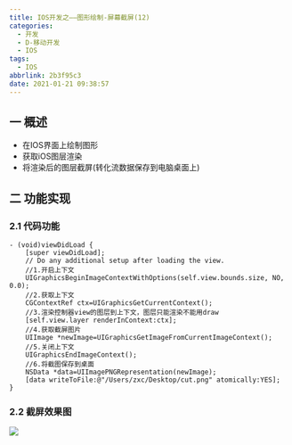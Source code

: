 ```yaml
---
title: IOS开发之——图形绘制-屏幕截屏(12)
categories:
  - 开发
  - D-移动开发
  - IOS
tags:
  - IOS
abbrlink: 2b3f95c3
date: 2021-01-21 09:38:57
---
```

## 一 概述

* 在IOS界面上绘制图形
* 获取iOS图层渲染
* 将渲染后的图层截屏(转化流数据保存到电脑桌面上)

<!--more-->

## 二 功能实现

### 2.1 代码功能

```
- (void)viewDidLoad {
    [super viewDidLoad];
    // Do any additional setup after loading the view.
    //1.开启上下文
    UIGraphicsBeginImageContextWithOptions(self.view.bounds.size, NO, 0.0);
    //2.获取上下文
    CGContextRef ctx=UIGraphicsGetCurrentContext();
    //3.渲染控制器view的图层到上下文，图层只能渲染不能用draw
    [self.view.layer renderInContext:ctx];
    //4.获取截屏图片
    UIImage *newImage=UIGraphicsGetImageFromCurrentImageContext();
    //5.关闭上下文
    UIGraphicsEndImageContext();
    //6.将截图保存到桌面
    NSData *data=UIImagePNGRepresentation(newImage);
    [data writeToFile:@"/Users/zxc/Desktop/cut.png" atomically:YES];  
}
```

### 2.2 截屏效果图

![][1]



[1]:https://cdn.jsdelivr.net/gh/PGzxc/CDN/blog-ios/ios-screen-cut-view.png